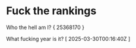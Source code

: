 # Fuck the rankings

Who the hell am I?
{ 25368170 }

What fucking year is it?
[ 2025-03-30T00:16:40Z ]
